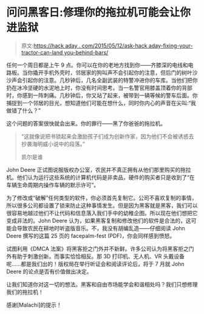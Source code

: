 # 问问黑客日:修理你的拖拉机可能会让你进监狱

> 原文:[https://hack aday . com/2015/05/12/ask-hack aday-fixing-your-tractor-can-land you-behind-bars/](https://hackaday.com/2015/05/12/ask-hackaday-fixing-your-tractor-could-land-you-behind-bars/)

任何一个周日都是上午 9 点。你可以在你的老地方找到你——齐膝深的电线和电路板。当你撬开手机外壳时，邻居家的狗叫声不会引起你的注意，但后门的树叶沙沙声会引起你的注意。几秒钟后，几名全副武装的特警冲进你的车库。当他们把你扔在冰冷坚硬的水泥地上时，你没有时间思考。当一名警官用膝盖顶着你的背部时，你感到一阵刺痛。几秒钟后，你又站了起来，被带到一辆等候的警车后面。你捕捉到一个邻居的目光，想知道他们可能在想什么，同时你内心的声音在尖叫:“我做错了什么？”

这个问题的答案很快就会出来。你的罪行——黑了你爸爸的拖拉机。

> “这就像说把书锁起来会激励孩子们成为创新作家，因为他们不会被诱惑去抄袭海明威小说中的段落。”
> 
> 凯尔是谁

John Deere 正试图说服版权办公室，农民并不真正拥有从他们那里购买的拖拉机。他们认为运行这些系统的计算机代码是非卖品，硬件的购买者只是收到了“在车辆生命周期内操作车辆的默示许可”。

为了修改或“破解”任何类型的软件，你必须首先复制它。公司不喜欢复制的事情，所以很多公司都设置了锁来防止这种事情发生。但是因为黑客就是黑客，我们可以很容易地越过他们不让代码和信息落入我们手中的幼稚企图。所以现在他们想把它变成非法的。John Deere 认为，如果黑客复制和修改他们的软件是合法的，这可能会导致农民在耕地时听盗版音乐。不，我没有胡编乱造——仔细阅读 John Deere 撰写的这篇 25 页的 facepalm-fest (PDF)，你会同样感到愤怒。

试图利用《DMCA 法案》将黑客拒之门外并不新鲜。许多公司认为将黑客拒之门外有助于刺激创新。而事实恰恰相反。那 3D 打印机、无人机、VR 头戴设备呢……都是我们出的！版权局在举行听证会和阅读评论后，将于 7 月就 John Deere 的论点是否有价值做出决定。

让我们知道你对这一切的想法。黑客和自由市场能学会和谐相处吗？我们只想修理我们的拖拉机！

感谢[Malachi]的提示！